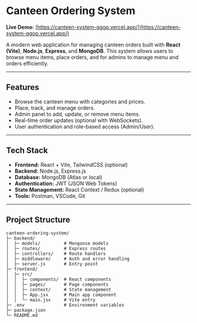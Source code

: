 # Canteen Ordering System

**Live Demo:** [https://canteen-system-qgop.vercel.app/](https://canteen-system-qgop.vercel.app/)

A modern web application for managing canteen orders built with **React (Vite)**, **Node.js**, **Express**, and **MongoDB**. This system allows users to browse menu items, place orders, and for admins to manage menu and orders efficiently.


---

## Features

- Browse the canteen menu with categories and prices.
- Place, track, and manage orders.
- Admin panel to add, update, or remove menu items.
- Real-time order updates (optional with WebSockets).
- User authentication and role-based access (Admin/User).

---

## Tech Stack

- **Frontend:** React + Vite, TailwindCSS (optional)
- **Backend:** Node.js, Express.js
- **Database:** MongoDB (Atlas or local)
- **Authentication:** JWT (JSON Web Tokens)
- **State Management:** React Context / Redux (optional)
- **Tools:** Postman, VSCode, Git

---

## Project Structure

```text
canteen-ordering-system/
├─ backend/
│  ├─ models/         # Mongoose models
│  ├─ routes/         # Express routes
│  ├─ controllers/    # Route handlers
│  ├─ middleware/     # Auth and error handling
│  ├─ server.js       # Entry point
├─ frontend/
│  ├─ src/
│  │  ├─ components/  # React components
│  │  ├─ pages/       # Page components
│  │  ├─ context/     # State management
│  │  ├─ App.jsx      # Main app component
│  │  └─ main.jsx     # Vite entry
├─ .env               # Environment variables
├─ package.json
└─ README.md
